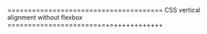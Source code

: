 ======================================
CSS vertical alignment without flexbox 
======================+=+=++++++++++++
